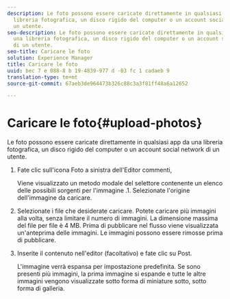 ```yaml
---
description: Le foto possono essere caricate direttamente in qualsiasi app da una
  libreria fotografica, un disco rigido del computer o un account social network di
  un utente.
seo-description: Le foto possono essere caricate direttamente in qualsiasi app da
  una libreria fotografica, un disco rigido del computer o un account social network
  di un utente.
seo-title: Caricare le foto
solution: Experience Manager
title: Caricare le foto
uuid: bec 7 e 088-8 b 19-4839-977 d -03 fc 1 cadaeb 9
translation-type: tm+mt
source-git-commit: 67aeb3de964473b326c88c3a3f81ff48a6a12652

---
```



# Caricare le foto{#upload-photos}

Le foto possono essere caricate direttamente in qualsiasi app da una libreria fotografica, un disco rigido del computer o un account social network di un utente.

1. Fate clic sull'icona Foto a sinistra dell'Editor commenti,

   Viene visualizzato un metodo modale del selettore contenente un elenco delle possibili sorgenti per l'immagine .1. Selezionate l'origine dell'immagine da caricare.
1. Selezionate i file che desiderate caricare. Potete caricare più immagini alla volta, senza limitare il numero di immagini. La dimensione massima del file per file è 4 MB. Prima di pubblicare nel flusso viene visualizzata un'anteprima delle immagini. Le immagini possono essere rimosse prima di pubblicare.
1. Inserite il contenuto nell'editor (facoltativo) e fate clic su Post.

   L'immagine verrà espansa per impostazione predefinita. Se sono presenti più immagini, la prima immagine si espande e tutte le altre immagini vengono visualizzate sotto forma di miniature sotto, sotto forma di galleria.